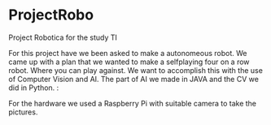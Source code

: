 # ProjectRobo
Project Robotica for the study TI

For this project have we been asked to make a autonomeous robot. We came up with a plan that we wanted to make a selfplaying four on a row robot. Where you can play against. 
We want to accomplish this with the use of Computer Vision and AI. The part of AI we made in JAVA and the CV we did in Python. :

For the hardware we used a Raspberry Pi with suitable camera to take the pictures.
